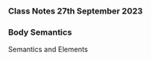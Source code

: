 ### Class Notes 27th September 2023

### Body Semantics

Semantics and Elements
<header>
<footer>
<section>
<main>
<nav>
<aside>
<article>
<div>
<span>
<dialog>
<figure>
<figcaption>

                            Dialog
- It is used to configure a pop-up in page.
- Dialog is default hidden, you can display using "open" attribute.

Syntax:
    <dialog open>
    ...your content...
    </dialog>

                            Figure & Figcaption

- Figure is a container used to display images in page to make them SEO friendly.
- Figcaption sets a caption for your image, web crawlers use figcaption to find image.

Syntax:
    <figure>

        ...your image...

        <figcaption> Fig: realme </figcaption>

    </figure>

Ex:
<!DOCTYPE html>
<html lang="en">
<head>
    <meta charset="UTF-8">
    <meta name="viewport" content="width=device-width, initial-scale=1.0">
    <title>Document</title>
    <style>
        figure {
            width: 200px;
            height: 250px;
            padding: 5px;
            border:1px solid gray;
        }
        figure div {
            width: 150px;
            height: 150px;
            border:1px dotted black;
        }
    </style>
</head>
<body>
    <figure>
        <div>

        </div>
        <figcaption>Fig: Realme </figcaption>
    </figure>
</body>
</html>

                    Body Semantics and Entities

- Developers use various editors for designing HTML page.
- Browser transforms the content defined in editor and presents in workspace.
- Hence developer have to use various semantics and entities to present exactly as expected.

1. Line Break            <br>
2. Blank Space        &nbsp;

FAQ: What is difference between <br> & <br /> ?
Ans:  There is no <br /> in HTML.
      It is just developers way of configuring void elements to supress the warnings
      given by editor.

     <br />    self ending element


3. Preformatted        <pre>  It can display the block exactly as defined in editor.

Ex:
<!DOCTYPE html>
<html lang="en">
<head>
    <meta charset="UTF-8">
    <meta name="viewport" content="width=device-width, initial-scale=1.0">
    <title>Document</title>
    <link>
    <style>
       pre {
         background-color: black;
         color:white;
         padding: 5px;
         width: 300px;
         font-family: Arial;
         font-size: 14px;
       }
    </style>
</head>
<body>
   <div>Sample C Program</div>
   <div>
      <pre>
        #include &lt;stdio.h&gt;
        main()
        {
          printf("Welcome to HTML");
        }
      </pre>
   </div>
</body>
</html>

4. Code Block            <code>

5. Variables            <var>

6. Sample Text        <samp>

7. Large Text            <big>

8. Small Text            <small>


Ex:
<!DOCTYPE html>
<html lang="en">
<head>
    <meta charset="UTF-8">
    <meta name="viewport" content="width=device-width, initial-scale=1.0">
    <title>Document</title>
    <link>
    <style>
       pre {
         background-color: black;
         color:white;
         padding: 5px;
         width: 300px;
         font-family: Arial;
         font-size: 14px;
       }
       var {
          color:greenyellow;
       }
    </style>
</head>
<body>
   <div>
     <samp> Note: Program to find <big>length and width</big> of <small> rectangle </small></samp>
   </div>
   <div>
      <pre>
        <code>
            #include &lt;stdio.h&gt;
            <var>int</var> main()
            {
                int <var>length</var> = 11;
                int <var>width</var> = 13;              
             
            }
        </code>
      </pre>
   </div>
</body>
</html>

9. Address Block            <address> It keeps the contact details SEO friendly.

Syntax:
 <address>
    ... your contact details
 </address>

10. Headings                <hn>  n refers to level number 1 to 6.


FAQ's:
1. Why you need a heading element?
A. To keep the titles in page SEO friendly.

Syntax:
    <h1> Title - 1 </h1>
    <h2> Title - 2 </h2>
    .....
    .....
    <h6> Title - 3 </h6>

2. How to remove pre-defined format given for HTML heading?
Ans: By using CSS inheritance value "unset".

        h1 {
           all:unset;
        }

        h1 {
          font-weight:unset;
          display:unset;
          font-size:unset;
        }


        